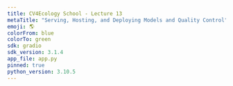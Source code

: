 ```yaml
---
title: CV4Ecology School - Lecture 13
metaTitle: "Serving, Hosting, and Deploying Models and Quality Control"
emoji: 🌎
colorFrom: blue
colorTo: green
sdk: gradio
sdk_version: 3.1.4
app_file: app.py
pinned: true
python_version: 3.10.5
---
```

